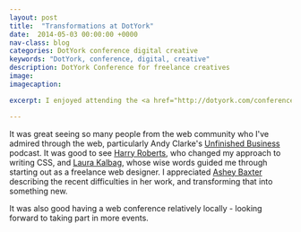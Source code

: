 ```yaml
---
layout: post
title:  "Transformations at DotYork"
date:  2014-05-03 00:00:00 +0000
nav-class: blog
categories: DotYork conference digital creative
keywords: "DotYork, conference, digital, creative"
description: DotYork Conference for freelance creatives
image: 
imagecaption:

excerpt: I enjoyed attending the <a href="http://dotyork.com/conference/2014/" title="DotYork Conference">DotYork conference</a> at the City Screen in York, on May 1st. The focus was on the personal experiences of the speakers as they followed their chosen paths, rather than anything technical.

---
```


It was great seeing so many people from the web community who I've admired through the web, particularly Andy Clarke's [Unfinished Business] podcast. It was good to see [Harry Roberts], who changed my approach to writing CSS, and [Laura Kalbag], whose wise words guided me through starting out as a freelance web designer. I appreciated [Ashey Baxter] describing the recent difficulties in her work, and transforming that into something new.

It was also good having a web conference relatively locally - looking forward to taking part in more events.

[Unfinished Business]: http://unfinished.bz
[Harry Roberts]: http://csswizardry.com
[Laura Kalbag]: http://laurakalbag.com
[Ashey Baxter]: http://iamashley.co.uk
